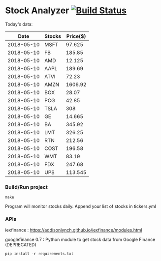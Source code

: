 # Stock Analyzer [![Build Status](https://travis-ci.org/ogoyal/StockAnalyzer.svg?branch=master)](https://travis-ci.org/ogoyal/StockAnalyzer)

Today's data:

| Date| Stocks| Price($) | 
| --- | --- | ---  | 
| 2018-05-10| MSFT| 97.625 | 
| 2018-05-10| FB| 185.85 | 
| 2018-05-10| AMD| 12.125 | 
| 2018-05-10| AAPL| 189.69 | 
| 2018-05-10| ATVI| 72.23 | 
| 2018-05-10| AMZN| 1606.92 | 
| 2018-05-10| BOX| 28.07 | 
| 2018-05-10| PCG| 42.85 | 
| 2018-05-10| TSLA| 308 | 
| 2018-05-10| GE| 14.665 | 
| 2018-05-10| BA| 345.92 | 
| 2018-05-10| LMT| 326.25 | 
| 2018-05-10| RTN| 212.56 | 
| 2018-05-10| COST| 196.58 | 
| 2018-05-10| WMT| 83.19 | 
| 2018-05-10| FDX| 247.68 | 
| 2018-05-10| UPS| 113.545 | 

### Build/Run project

```
make
```

Program will monitor stocks daily. Append your list of stocks in tickers.yml

### APIs
iexfinance : https://addisonlynch.github.io/iexfinance/modules.html

googlefinance 0.7 : Python module to get stock data from Google Finance (DEPRECATED)

```
pip install -r requirements.txt
```
